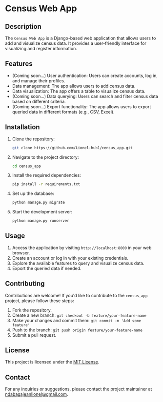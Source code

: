 # Census Web App

## Description

The `Census Web App` is a Django-based web application that allows users to add and visualize census data. It provides a user-friendly interface for visualizing and register information.

## Features

- (Coming soon...) User authentication: Users can create accounts, log in, and manage their profiles.
- Data management: The app allows users to add census data.
- Data visualization: The app offers a table to visualize census data.
- (Coming soon...) Data querying: Users can search and filter census data based on different criteria.
- (Coming soon...) Export functionality: The app allows users to export queried data in different formats (e.g., CSV, Excel).

## Installation

1. Clone the repository:

    ```bash
    git clone https://github.com/Lionel-hub1/census_app.git
    ```

2. Navigate to the project directory:

    ```bash
    cd census_app
    ```

3. Install the required dependencies:

    ```bash
    pip install -r requirements.txt
    ```

4. Set up the database:

    ```bash
    python manage.py migrate
    ```

5. Start the development server:

    ```bash
    python manage.py runserver
    ```

## Usage

1. Access the application by visiting `http://localhost:8000` in your web browser.
2. Create an account or log in with your existing credentials.
3. Explore the available features to query and visualize census data.
4. Export the queried data if needed.

## Contributing

Contributions are welcome! If you'd like to contribute to the `census_app` project, please follow these steps:

1. Fork the repository.
2. Create a new branch: `git checkout -b feature/your-feature-name`
3. Make your changes and commit them: `git commit -m 'Add some feature'`
4. Push to the branch: `git push origin feature/your-feature-name`
5. Submit a pull request.

## License

This project is licensed under the [MIT License](LICENSE).

## Contact

For any inquiries or suggestions, please contact the project maintainer at ndabagajeanlionel@gmail.com.
